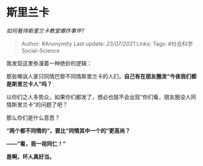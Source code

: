 # 斯里兰卡
*如何看待斯里兰卡教堂爆炸事件?*

> Author: #Anonymity
Last update: *23/07/2021* 
Links:
Tags: #社会科学Social-Science 

 
我发现这里弥漫着一种绝妙的逻辑：

那些嘲讽人家只同情巴黎不同情斯里兰卡的人们，**自己有在朋友圈发“今夜我们都是斯里兰卡人”吗？**

以你们之人多势众，如果你们都发了，想必也就不会出现“你们看，朋友圈没人同情斯里兰卡”的问题了吧？

那么你们是什么意思？

**“两个都不同情的“，要比“同情其中一个的”更高尚？**

**——“看，我一视同仁！”**

  


**是啊，坏人真好当。**



